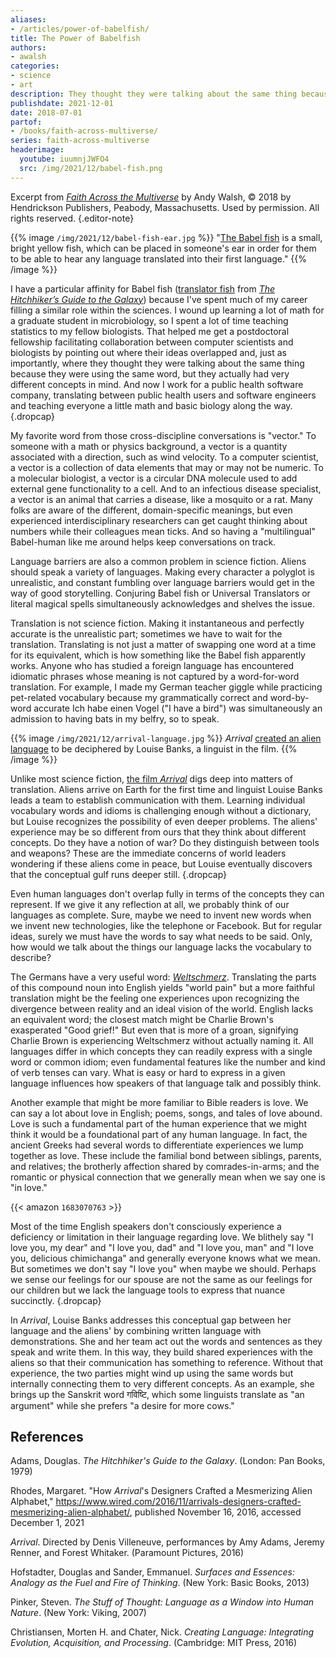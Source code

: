 ```yaml
---
aliases:
- /articles/power-of-babelfish/
title: The Power of Babelfish
authors:
- awalsh
categories:
- science
- art
description: They thought they were talking about the same thing because they were using the same word, but they actually had very different concepts in mind. Enter the Babelfish.
publishdate: 2021-12-01
date: 2018-07-01
partof:
- /books/faith-across-multiverse/
series: faith-across-multiverse
headerimage:
  youtube: iuumnjJWFO4
  src: /img/2021/12/babel-fish.png
---
```

Excerpt from [*Faith Across the Multiverse*](https://www.amazon.com/Faith-Across-Multiverse-Parables-Science/dp/1683070763/) by Andy Walsh, &copy; 2018 by Hendrickson Publishers, Peabody, Massachusetts. Used by permission. All rights reserved.
{.editor-note}


{{% image `/img/2021/12/babel-fish-ear.jpg` %}}
"[The Babel fish](https://hitchhikers.fandom.com/wiki/Babel_Fish) is a small, bright yellow fish, which can be placed in someone's ear in order for them to be able to hear any language translated into their first language."
{{% /image %}}


I have a particular affinity for Babel fish ([translator fish](https://hitchhikers.fandom.com/wiki/Babel_Fish) from [*The Hitchhiker’s Guide to the Galaxy*](https://www.amazon.com/Hitchhikers-Guide-Galaxy-Douglas-Adams/dp/0345391802)) because I've spent much of my career filling a similar role within the sciences. I wound up learning a lot of math for a graduate student in microbiology, so I spent a lot of time teaching statistics to my fellow biologists. That helped me get a postdoctoral fellowship facilitating collaboration between computer scientists and biologists by pointing out where their ideas overlapped and, just as importantly, where they thought they were talking about the same thing because they were using the same word, but they actually had very different concepts in mind. And now I work for a public health software company, translating between public health users and software engineers and teaching everyone a little math and basic biology along the way.
{.dropcap}


My favorite word from those cross-discipline conversations is "vector." To someone with a math or physics background, a vector is a quantity associated with a direction, such as wind velocity. To a computer scientist, a vector is a collection of data elements that may or may not be numeric. To a molecular biologist, a vector is a circular DNA molecule used to add external gene functionality to a cell. And to an infectious disease specialist, a vector is an animal that carries a disease, like a mosquito or a rat. Many folks are aware of the different, domain-specific meanings, but even experienced interdisciplinary researchers can get caught thinking about numbers while their colleagues mean ticks. And so having a "multilingual" Babel-human like me around helps keep conversations on track.

Language barriers are also a common problem in science fiction. Aliens should speak a variety of languages. Making every character a polyglot is unrealistic, and constant fumbling over language barriers would get in the way of good storytelling. Conjuring Babel fish or Universal Translators or literal magical spells simultaneously acknowledges and shelves the issue.

Translation is not science fiction. Making it instantaneous and perfectly accurate is the unrealistic part; sometimes we have to wait for the translation. Translating is not just a matter of swapping one word at a time for its equivalent, which is how something like the Babel fish apparently works. Anyone who has studied a foreign language has encountered idiomatic phrases whose meaning is not captured by a word-for-word translation. For example, I made my German teacher giggle while practicing pet-related vocabulary because my grammatically correct and word-by-word accurate Ich habe einen Vogel ("I have a bird") was simultaneously an admission to having bats in my belfry, so to speak.


{{% image `/img/2021/12/arrival-language.jpg` %}}
*Arrival* [created an alien language](https://www.wired.com/2016/11/arrivals-designers-crafted-mesmerizing-alien-alphabet/) to be deciphered by Louise Banks, a linguist in the film.
{{% /image %}}


Unlike most science fiction, [the film *Arrival*](https://en.wikipedia.org/wiki/Arrival_(film)) digs deep into matters of translation. Aliens arrive on Earth for the first time and linguist Louise Banks leads a team to establish communication with them. Learning individual vocabulary words and idioms is challenging enough without a dictionary, but Louise recognizes the possibility of even deeper problems. The aliens' experience may be so different from ours that they think about different concepts. Do they have a notion of war? Do they distinguish between tools and weapons? These are the immediate concerns of world leaders wondering if these aliens come in peace, but Louise eventually discovers that the conceptual gulf runs deeper still.
{.dropcap}

Even human languages don't overlap fully in terms of the concepts they can represent. If we give it any reflection at all, we probably think of our languages as complete. Sure, maybe we need to invent new words when we invent new technologies, like the telephone or Facebook. But for regular ideas, surely we must have the words to say what needs to be said. Only, how would we talk about the things our language lacks the vocabulary to describe?


The Germans have a very useful word: [*Weltschmerz*](https://en.wikipedia.org/wiki/Weltschmerz). Translating the parts of this compound noun into English yields "world pain" but a more faithful translation might be the feeling one experiences upon recognizing the divergence between reality and an ideal vision of the world. English lacks an equivalent word; the closest match might be Charlie Brown's exasperated "Good grief!" But even that is more of a groan, signifying Charlie Brown is experiencing Weltschmerz without actually naming it. All languages differ in which concepts they can readily express with a single word or common idiom; even fundamental features like the number and kind of verb tenses can vary. What is easy or hard to express in a given language influences how speakers of that language talk and possibly think.

Another example that might be more familiar to Bible readers is love. We can say a lot about love in English; poems, songs, and tales of love abound. Love is such a fundamental part of the human experience that we might think it would be a foundational part of any human language. In fact, the ancient Greeks had several words to differentiate experiences we lump together as love. These include the familial bond between siblings, parents, and relatives; the brotherly affection shared by comrades-in-arms; and the romantic or physical connection that we generally mean when we say one is "in love."


 {{< amazon `1683070763` >}}   

Most of the time English speakers don't consciously experience a deficiency or limitation in their language regarding love. We blithely say "I love you, my dear" and "I love you, dad" and "I love you, man" and "I love you, delicious chimichanga" and generally everyone knows what we mean. But sometimes we don't say "I love you" when maybe we should. Perhaps we sense our feelings for our spouse are not the same as our feelings for our children but we lack the language tools to express that nuance succinctly.
{.dropcap}


In *Arrival*, Louise Banks addresses this conceptual gap between her language and the aliens' by combining written language with demonstrations. She and her team act out the words and sentences as they speak and write them. In this way, they build shared experiences with the aliens so that their communication has something to reference. Without that experience, the two parties might wind up using the same words but internally connecting them to very different concepts. As an example, she brings up the Sanskrit word गविष्टि, which some linguists translate as "an argument" while she prefers "a desire for more cows."

<div class=references>

## References

Adams, Douglas. _The Hitchhiker's Guide to the Galaxy_. (London: Pan Books, 1979)

Rhodes, Margaret. "How _Arrival_'s Designers Crafted a Mesmerizing Alien Alphabet," https://www.wired.com/2016/11/arrivals-designers-crafted-mesmerizing-alien-alphabet/, published November 16, 2016, accessed December 1, 2021

_Arrival_. Directed by Denis Villeneuve, performances by Amy Adams, Jeremy Renner, and Forest Whitaker. (Paramount Pictures, 2016)

Hofstadter, Douglas and Sander, Emmanuel. _Surfaces and Essences: Analogy as the Fuel and Fire of Thinking_. (New York: Basic Books, 2013)

Pinker, Steven. _The Stuff of Thought: Language as a Window into Human Nature_. (New York: Viking, 2007)

Christiansen, Morten H. and Chater, Nick. _Creating Language: Integrating Evolution, Acquisition, and Processing_. (Cambridge: MIT Press, 2016)

</div>
